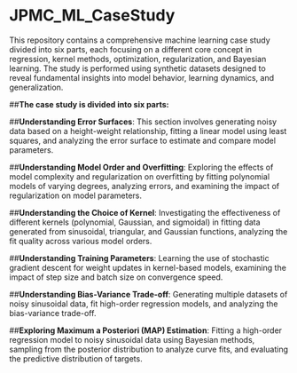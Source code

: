 # JPMC_ML_CaseStudy

This repository contains a comprehensive machine learning case study divided into six parts, each focusing on a different core concept in regression, kernel methods, optimization, regularization, and Bayesian learning. The study is performed using synthetic datasets designed to reveal fundamental insights into model behavior, learning dynamics, and generalization.

##**The case study is divided into six parts:**
 
##**Understanding Error Surfaces**: This section involves generating noisy data based on a height-weight relationship, fitting a linear model using least squares, and analyzing the error surface to estimate and compare model parameters.
 
##**Understanding Model Order and Overfitting**: Exploring the effects of model complexity and regularization on overfitting by fitting polynomial models of varying degrees, analyzing errors, and examining the impact of regularization on model parameters.
 
##**Understanding the Choice of Kernel**: Investigating the effectiveness of different kernels (polynomial, Gaussian, and sigmoidal) in fitting data generated from sinusoidal, triangular, and Gaussian functions, analyzing the fit quality across various model orders.
 
##**Understanding Training Parameters**: Learning the use of stochastic gradient descent for weight updates in kernel-based models, examining the impact of step size and batch size on convergence speed.
 
##**Understanding Bias-Variance Trade-off**: Generating multiple datasets of noisy sinusoidal data, fit high-order regression models, and analyzing the bias-variance trade-off.
 
##**Exploring Maximum a Posteriori (MAP) Estimation**: Fitting a high-order regression model to noisy sinusoidal data using Bayesian methods, sampling from the posterior distribution to analyze curve fits, and evaluating the predictive distribution of targets.
